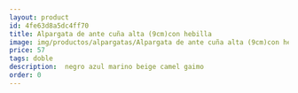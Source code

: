```yaml
---
layout: product
id: 4fe63d8a5dc4ff70
title: Alpargata de ante cuña alta (9cm)con hebilla
image: img/productos/alpargatas/Alpargata de ante cuña alta (9cm)con hebilla=57=doble= negro azul marino beige camel gaimo.webp
price: 57
tags: doble
description:  negro azul marino beige camel gaimo
order: 0
---
```

